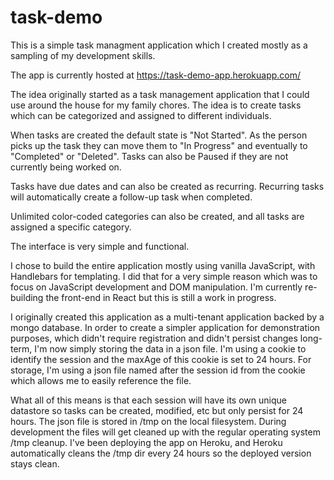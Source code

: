 # task-demo
This is a simple task managment application which I created mostly as a sampling of my development skills. 

The app is currently hosted at https://task-demo-app.herokuapp.com/

The idea originally started as a task management application that I could use around the house for my family chores. The idea is to create tasks which can be categorized and assigned to different individuals. 

When tasks are created the default state is "Not Started". As the person picks up the task they can move them to "In Progress" and eventually to "Completed" or "Deleted". Tasks can also be Paused if they are not currently being worked on. 

Tasks have due dates and can also be created as recurring. Recurring tasks will automatically create a follow-up task when completed. 

Unlimited color-coded categories can also be created, and all tasks are assigned a specific category. 

The interface is very simple and functional.

I chose to build the entire application mostly using vanilla JavaScript, with Handlebars for templating. I did that for a very simple reason which was to focus on JavaScript development and DOM manipulation. I'm currently re-building the front-end in React but this is still a work in progress. 

I originally created this application as a multi-tenant application backed by a mongo database. In order to create a simpler application for demonstration purposes, which didn't require registration and didn't persist changes long-term, I'm now simply storing the data in a json file. I'm using a cookie to identify the session and the maxAge of this cookie is set to 24 hours. For storage, I'm using a json file named after the session id from the cookie which allows me to easily reference the file. 

What all of this means is that each session will have its own unique datastore so tasks can be created, modified, etc but only persist for 24 hours. The json file is stored in /tmp on the local filesystem. During development the files will get cleaned up with the regular operating system /tmp cleanup. I've been deploying the app on Heroku, and Heroku automatically cleans the /tmp dir every 24 hours so the deployed version stays clean. 


